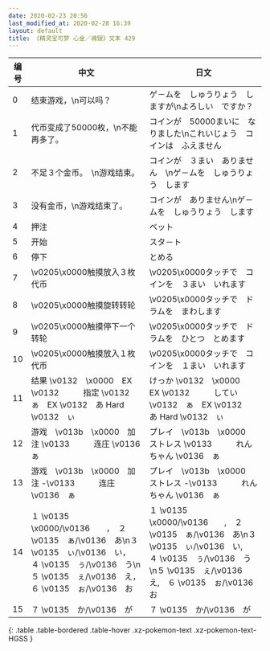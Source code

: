 ```yaml
---
date: 2020-02-23 20:56
last_modified_at: 2020-02-28 16:39
layout: default
title: 《精灵宝可梦 心金／魂银》文本 429
---
```

| 编号 | 中文 | 日文 |
| ---- | ---- | ---- |
| 0 | 结束游戏，\n可以吗？ | ゲ－ムを　しゅうりょう　しますが\nよろしい　ですか？ |
| 1 | 代币变成了50000枚，\n不能再多了。 | コインが　50000まいに　なりました\nこれいじょう　コインは　ふえません |
| 2 | 不足３个金币。　\n游戏结束。 | コインが　３まい　ありません　\nゲ－ムを　しゅうりょう　します |
| 3 | 没有金币，\n游戏结束了。 | コインが　ありません\nゲ－ムを　しゅうりょう　します |
| 4 | 押注 | ベット |
| 5 | 开始 | スタ－ト |
| 6 | 停下 | とめる |
| 7 | \v0205\x0000触摸放入３枚代币 | \v0205\x0000タッチで　コインを　３まい　いれます |
| 8 | \v0205\x0000触摸旋转转轮 | \v0205\x0000タッチで　ドラムを　まわします |
| 9 | \v0205\x0000触摸停下一个转轮 | \v0205\x0000タッチで　ドラムを　ひとつ　とめます |
| 10 | \v0205\x0000触摸放入１枚代币 | \v0205\x0000タッチで　コインを　１まい　いれます |
| 11 | 结果 \v0132　\x0000　EX \v0132　　　指定 \v0132　ぁ　EX \v0132　あ Hard \v0132　ぃ | けっか \v0132　\x0000　EX \v0132　　　してい \v0132　ぁ　EX \v0132　あ Hard \v0132　ぃ |
| 12 | 游戏　\v013b　\x0000　加注  \v0133　　　连庄 \v0136　ぁ | プレイ　\v013b　\x0000　ストレス  \v0133　　　れんちゃん \v0136　ぁ |
| 13 | 游戏　\v013b　\x0000　加注 -\v0133　　　连庄 \v0136　ぁ | プレイ　\v013b　\x0000　ストレス -\v0133　　　れんちゃん \v0136　ぁ |
| 14 | １ \v0135　\x0000/\v0136　　，　２ \v0135　ぁ/\v0136　あ\n３ \v0135　ぃ/\v0136　い，　４ \v0135　ぅ/\v0136　う\n５ \v0135　ぇ/\v0136　え，　６ \v0135　ぉ/\v0136　お | １ \v0135　\x0000/\v0136　　,　２ \v0135　ぁ/\v0136　あ\n３ \v0135　ぃ/\v0136　い,　４ \v0135　ぅ/\v0136　う\n５ \v0135　ぇ/\v0136　え,　６ \v0135　ぉ/\v0136　お |
| 15 | ７ \v0135　か/\v0136　が | ７ \v0135　か/\v0136　が |
{: .table .table-bordered .table-hover .xz-pokemon-text .xz-pokemon-text-HGSS }
